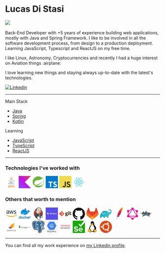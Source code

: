 # Lucas Di Stasi

![](https://komarev.com/ghpvc/?username=lucasdistasi&style=for-the-badge&color=blue)

<p>
    Back-End Developer with +5 years of experience building web applications, mostly with Java and Spring Framework. 
    I like to be involved in all the software development process, from design to a production deployment. 
    Learning JavaScript, Typescript and ReactJS on my free time.
</p>
<p>
    I like Linux, Astronomy, Cryptocurrencies and recently I had a huge interest on Aviation things :airplane:
</p>
<p>
    I love learning new things and staying always up-to-date with the latest's technologies.
</p>

<a href="https://www.linkedin.com/in/lucas-david-distasi/" target="_blank">
    <img alt="Linkedin" src="https://icongr.am/fontawesome/linkedin-square.svg?size=45&color=3584e4"/>
</a>

<hr>

Main Stack

- [Java](https://www.java.com)
- [Spring](https://spring.io/)
- [Kotlin](https://kotlinlang.org/jav)

Learning

- [JavaScript](https://www.javascript.com/)
- [TypeScript](https://www.typescriptlang.org/)
- [ReactJS](https://react.dev/)

<hr/>

### Technologies I've worked with

<code><img alt="Java" height="40" src="https://raw.githubusercontent.com/github/explore/main/topics/java/java.png"></code>
<code><img alt="Kotlin" height="40" src="https://raw.githubusercontent.com/github/explore/main/topics/kotlin/kotlin.png"></code>
<code><img alt="Spring" height="40" src="https://raw.githubusercontent.com/github/explore/main/topics/spring-boot/spring-boot.png"></code>
<code><img alt="TypeScript" height="40" src="https://raw.githubusercontent.com/github/explore/main/topics/typescript/typescript.png"></code>
<code><img alt="JavaScript" height="40" src="https://raw.githubusercontent.com/github/explore/main/topics/javascript/javascript.png"></code>
<code><img alt="ReactJS" height="40" src="https://raw.githubusercontent.com/github/explore/main/topics/react/react.png"></code>

### Others that worth to mention

<code><img alt="aws" height="40" src="https://raw.githubusercontent.com/github/explore/main/topics/aws/aws.png"></code>
<code><img alt="docker" height="40" src="https://raw.githubusercontent.com/github/explore/main/topics/docker/docker.png"></code>
<code><img alt="jenkins" height="40" src="https://raw.githubusercontent.com/github/explore/main/topics/jenkins/jenkins.png"></code>
<code><img alt="terraform" height="40" src="https://raw.githubusercontent.com/github/explore/main/topics/terraform/terraform.png"></code>
<code><img alt="git" height="40" src="https://raw.githubusercontent.com/github/explore/main/topics/git/git.png"></code>
<code><img alt="github" height="40" src="https://raw.githubusercontent.com/github/explore/main/topics/github/github.png"></code>
<code><img alt="gitlab" height="40" src="https://raw.githubusercontent.com/github/explore/main/topics/gitlab/gitlab.png"></code>
<code><img alt="gradle" height="40" src="https://raw.githubusercontent.com/github/explore/main/topics/gradle/gradle.png"></code>
<code><img alt="maven" height="40" src="https://raw.githubusercontent.com/github/explore/main/topics/maven/maven.png"></code>
<code><img alt="graphql" height="40" src="https://raw.githubusercontent.com/github/explore/main/topics/graphql/graphql.png"></code>
<code><img alt="groovy" height="40" src="https://raw.githubusercontent.com/github/explore/main/topics/groovy/groovy.png"></code>
<code><img alt="jakarta-ee" height="40" src="https://raw.githubusercontent.com/github/explore/main/topics/jakarta-ee/jakarta-ee.png"></code>
<code><img alt="mongodb" height="40" src="https://raw.githubusercontent.com/github/explore/main/topics/mongodb/mongodb.png"></code>
<code><img alt="postgresql" height="40" src="https://raw.githubusercontent.com/github/explore/main/topics/postgresql/postgresql.png"></code>
<code><img alt="bigquery" height="40" src="https://raw.githubusercontent.com/github/explore/main/topics/bigquery/bigquery.png"></code>
<code><img alt="oracle-database" height="40" src="https://raw.githubusercontent.com/github/explore/main/topics/oracle-database/oracle-database.png"></code>
<code><img alt="selenium" height="40" src="https://raw.githubusercontent.com/github/explore/main/topics/selenium/selenium.png"></code>
<code><img alt="linux" height="40" src="https://raw.githubusercontent.com/github/explore/main/topics/linux/linux.png"></code>
<code><img alt="ubuntu" height="40" src="https://raw.githubusercontent.com/github/explore/main/topics/ubuntu/ubuntu.png"></code>

<hr>

<p>
    You can find all my work experience on <a href="https://www.linkedin.com/in/lucas-david-distasi/" target="_blank">my Linkedin profile</a>.
</p>
